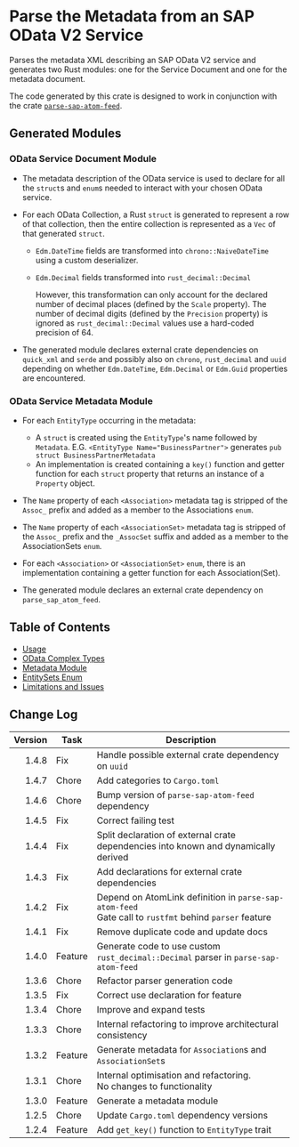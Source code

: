 # Parse the Metadata from an SAP OData V2 Service

Parses the metadata XML describing an SAP OData V2 service and generates two Rust modules: one for the Service Document and one for the metadata document.

The code generated by this crate is designed to work in conjunction with the crate [`parse-sap-atom-feed`](https://crates.io/crates/parse-sap-atom-feed).

## Generated Modules

### OData Service Document Module

* The metadata description of the OData service is used to declare for all the `struct`s and `enum`s needed to interact with your chosen OData service.
   
* For each OData Collection, a Rust `struct` is generated to represent a row of that collection, then the entire collection is represented as a `Vec` of that generated `struct`.
   * `Edm.DateTime` fields are transformed into `chrono::NaiveDateTime` using a custom deserializer.
   * `Edm.Decimal` fields transformed into `rust_decimal::Decimal`

      However, this transformation can only account for the declared number of decimal places (defined by the `Scale` property).
      The number of decimal digits (defined by the `Precision` property) is ignored as `rust_decimal::Decimal` values use a hard-coded precision of 64.

* The generated module declares external crate dependencies on `quick_xml` and `serde` and possibly also on `chrono`, `rust_decimal` and `uuid` depending on whether `Edm.DateTime`, `Edm.Decimal` or `Edm.Guid` properties are encountered.

### OData Service Metadata Module

* For each `EntityType` occurring in the metadata:
   * A `struct` is created using the `EntityType`'s name followed by `Metadata`.
      E.G. `<EntityType Name="BusinessPartner">` generates `pub struct BusinessPartnerMetadata`
   * An implementation is created containing a `key()` function and getter function for each `struct` property that returns an instance of a `Property` object.

* The `Name` property of each `<Association>` metadata tag is stripped of the `Assoc_` prefix and added as a member to the Associations `enum`.
* The `Name` property of each `<AssociationSet>` metadata tag is stripped of the `Assoc_` prefix and the `_AssocSet` suffix and added as a member to the AssociationSets `enum`.
* For each `<Association>` or `<AssociationSet>` `enum`, there is an implementation containing a getter function for each Association(Set).
* The generated module declares an external crate dependency on `parse_sap_atom_feed`.

## Table of Contents

* [Usage](./docs/usage.md)
* [OData Complex Types](./docs/complex_types.md)
* [Metadata Module](./docs/metadata.md)
* [EntitySets Enum](./docs/entitysets_enum.md)
* [Limitations and Issues](./docs/limitations.md)

## Change Log

| Version | Task    | Description                                                                                              |
|--------:|---------|----------------------------------------------------------------------------------------------------------|
|   1.4.8 | Fix     | Handle possible external crate dependency on `uuid`                                                      |
|   1.4.7 | Chore   | Add categories to `Cargo.toml`                                                                           |
|   1.4.6 | Chore   | Bump version of `parse-sap-atom-feed` dependency                                                         |
|   1.4.5 | Fix     | Correct failing test                                                                                     |
|   1.4.4 | Fix     | Split declaration of external crate dependencies into known and dynamically derived                      |
|   1.4.3 | Fix     | Add declarations for external crate dependencies                                                         |
|   1.4.2 | Fix     | Depend on AtomLink definition in `parse-sap-atom-feed`<br>Gate call to `rustfmt` behind `parser` feature |
|   1.4.1 | Fix     | Remove duplicate code and update docs                                                                    |
|   1.4.0 | Feature | Generate code to use custom `rust_decimal::Decimal` parser in `parse-sap-atom-feed`                      |
|   1.3.6 | Chore   | Refactor parser generation code                                                                          |
|   1.3.5 | Fix     | Correct use declaration for feature                                                                      |
|   1.3.4 | Chore   | Improve and expand tests                                                                                 |
|   1.3.3 | Chore   | Internal refactoring to improve architectural consistency                                                |
|   1.3.2 | Feature | Generate metadata for `Association`s and `AssociationSet`s                                               |
|   1.3.1 | Chore   | Internal optimisation and refactoring.<br>No changes to functionality                                    |
|   1.3.0 | Feature | Generate a metadata module                                                                               |
|   1.2.5 | Chore   | Update `Cargo.toml` dependency versions                                                                  |
|   1.2.4 | Feature | Add `get_key()` function to `EntityType` trait                                                           |
